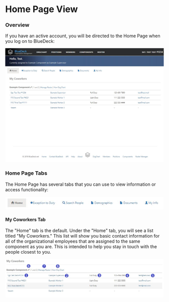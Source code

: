 # Home Page View

### Overview
If you have an active account, you will be directed to the Home Page when you log on to BlueDeck:


![picture alt](../images/homepage_home.JPG "Home Page")

### Home Page Tabs
The Home Page has several tabs that you can use to view information or access functionality:


![picture alt](../images/homepage_tabs.JPG "Home Page Tabs")

#### My Coworkers Tab
The "Home" tab is the default. Under the "Home" tab, you will see a list titled "My Coworkers." This list will show you basic contact information for all of the organizational employees that are assigned to the same component as you are. This is intended to help you stay in touch with the people closest to you.

![picture alt](../images/homepage_myCoworkers.JPG "My Coworkers")